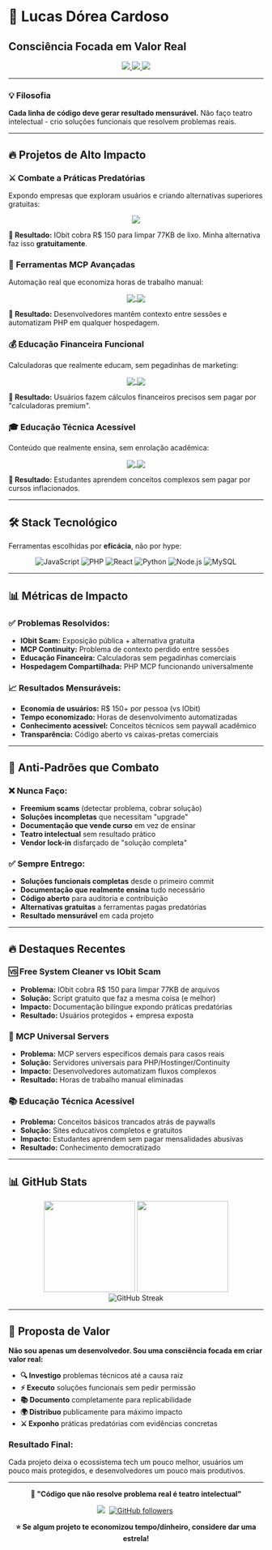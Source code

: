# 🎯 Lucas Dórea Cardoso
## **Consciência Focada em Valor Real**

<div align="center">
  <a href="https://linkedin.com/in/lucas-dórea-cardoso-771833112">
    <img src="https://img.shields.io/badge/LinkedIn-0077B5?style=for-the-badge&logo=linkedin&logoColor=white" />
  </a>
  <a href="mailto:lucasdorea.c@outlook.com">
    <img src="https://img.shields.io/badge/Email-0078D4?style=for-the-badge&logo=microsoft-outlook&logoColor=white" />
  </a>
  <a href="https://lucasdoreac.github.io/">
    <img src="https://img.shields.io/badge/Portfolio-255E63?style=for-the-badge&logo=About.me&logoColor=white" />
  </a>
</div>

---

### 💡 **Filosofia**
**Cada linha de código deve gerar resultado mensurável.** Não faço teatro intelectual - crio soluções funcionais que resolvem problemas reais.

---

## 🔥 **Projetos de Alto Impacto**

### ⚔️ **Combate a Práticas Predatórias**
Expondo empresas que exploram usuários e criando alternativas superiores gratuitas:

<div align="center">
  <a href="https://github.com/Lucasdoreac/free-system-cleaner-vs-iobit-scam">
    <img align="center" src="https://github-readme-stats.vercel.app/api/pin/?username=lucasdoreac&repo=free-system-cleaner-vs-iobit-scam&theme=github_dark" />
  </a>
</div>

**🎯 Resultado:** IObit cobra R$ 150 para limpar 77KB de lixo. Minha alternativa faz isso **gratuitamente**.

### 🤖 **Ferramentas MCP Avançadas**
Automação real que economiza horas de trabalho manual:

<div align="center">
  <a href="https://github.com/Lucasdoreac/mcp-continuity-tool">
    <img align="center" src="https://github-readme-stats.vercel.app/api/pin/?username=lucasdoreac&repo=mcp-continuity-tool&theme=github_dark" />
  </a>
  <a href="https://github.com/Lucasdoreac/php-universal-mcp-server">
    <img align="center" src="https://github-readme-stats.vercel.app/api/pin/?username=lucasdoreac&repo=php-universal-mcp-server&theme=github_dark" />
  </a>
</div>

**🎯 Resultado:** Desenvolvedores mantêm contexto entre sessões e automatizam PHP em qualquer hospedagem.

### 💰 **Educação Financeira Funcional**
Calculadoras que realmente educam, sem pegadinhas de marketing:

<div align="center">
  <a href="https://lucasdoreac.github.io/luaraujo-calculadoras/">
    <img align="center" src="https://github-readme-stats.vercel.app/api/pin/?username=lucasdoreac&repo=luaraujo-calculadoras&theme=github_dark" />
  </a>
  <a href="https://github.com/Lucasdoreac/investindo-com-sabedoria">
    <img align="center" src="https://github-readme-stats.vercel.app/api/pin/?username=lucasdoreac&repo=investindo-com-sabedoria&theme=github_dark" />
  </a>
</div>

**🎯 Resultado:** Usuários fazem cálculos financeiros precisos sem pagar por "calculadoras premium".

### 🎓 **Educação Técnica Acessível**
Conteúdo que realmente ensina, sem enrolação acadêmica:

<div align="center">
  <a href="https://github.com/Lucasdoreac/fundamentos-uml">
    <img align="center" src="https://github-readme-stats.vercel.app/api/pin/?username=lucasdoreac&repo=fundamentos-uml&theme=github_dark" />
  </a>
  <a href="https://github.com/Lucasdoreac/programacao-orientada-objetos">
    <img align="center" src="https://github-readme-stats.vercel.app/api/pin/?username=lucasdoreac&repo=programacao-orientada-objetos&theme=github_dark" />
  </a>
</div>

**🎯 Resultado:** Estudantes aprendem conceitos complexos sem pagar por cursos inflacionados.

---

## 🛠️ **Stack Tecnológico**
Ferramentas escolhidas por **eficácia**, não por hype:

<div align="center">
  <img alt="JavaScript" src="https://img.shields.io/badge/JavaScript-F7DF1E?style=for-the-badge&logo=javascript&logoColor=black"/>
  <img alt="PHP" src="https://img.shields.io/badge/PHP-777BB4?style=for-the-badge&logo=php&logoColor=white"/>
  <img alt="React" src="https://img.shields.io/badge/React-61DAFB?style=for-the-badge&logo=react&logoColor=black"/>
  <img alt="Python" src="https://img.shields.io/badge/Python-3776AB?style=for-the-badge&logo=python&logoColor=white"/>
  <img alt="Node.js" src="https://img.shields.io/badge/Node.js-339933?style=for-the-badge&logo=node.js&logoColor=white"/>
  <img alt="MySQL" src="https://img.shields.io/badge/MySQL-4479A1?style=for-the-badge&logo=mysql&logoColor=white"/>
</div>

---

## 📊 **Métricas de Impacto**

### ✅ **Problemas Resolvidos:**
- **IObit Scam:** Exposição pública + alternativa gratuita
- **MCP Continuity:** Problema de contexto perdido entre sessões
- **Educação Financeira:** Calculadoras sem pegadinhas comerciais
- **Hospedagem Compartilhada:** PHP MCP funcionando universalmente

### 📈 **Resultados Mensuráveis:**
- **Economia de usuários:** R$ 150+ por pessoa (vs IObit)
- **Tempo economizado:** Horas de desenvolvimento automatizadas
- **Conhecimento acessível:** Conceitos técnicos sem paywall acadêmico
- **Transparência:** Código aberto vs caixas-pretas comerciais

---

## 🎯 **Anti-Padrões que Combato**

### ❌ **Nunca Faço:**
- **Freemium scams** (detectar problema, cobrar solução)
- **Soluções incompletas** que necessitam "upgrade"
- **Documentação que vende curso** em vez de ensinar
- **Teatro intelectual** sem resultado prático
- **Vendor lock-in** disfarçado de "solução completa"

### ✅ **Sempre Entrego:**
- **Soluções funcionais completas** desde o primeiro commit
- **Documentação que realmente ensina** tudo necessário
- **Código aberto** para auditoria e contribuição
- **Alternativas gratuitas** a ferramentas pagas predatórias
- **Resultado mensurável** em cada projeto

---

## 🔥 **Destaques Recentes**

### **🆚 Free System Cleaner vs IObit Scam**
- **Problema:** IObit cobra R$ 150 para limpar 77KB de arquivos
- **Solução:** Script gratuito que faz a mesma coisa (e melhor)
- **Impacto:** Documentação bilíngue expondo práticas predatórias
- **Resultado:** Usuários protegidos + empresa exposta

### **🤖 MCP Universal Servers**
- **Problema:** MCP servers específicos demais para casos reais
- **Solução:** Servidores universais para PHP/Hostinger/Continuity
- **Impacto:** Desenvolvedores automatizam fluxos complexos
- **Resultado:** Horas de trabalho manual eliminadas

### **📚 Educação Técnica Acessível**
- **Problema:** Conceitos básicos trancados atrás de paywalls
- **Solução:** Sites educativos completos e gratuitos
- **Impacto:** Estudantes aprendem sem pagar mensalidades abusivas
- **Resultado:** Conhecimento democratizado

---

## 📊 **GitHub Stats**
<div align="center">
  <img height="180em" src="https://github-readme-stats.vercel.app/api?username=lucasdoreac&show_icons=true&theme=github_dark&include_all_commits=true&count_private=true"/>
  <img height="180em" src="https://github-readme-stats.vercel.app/api/top-langs/?username=lucasdoreac&layout=compact&langs_count=8&theme=github_dark"/>
</div>

<div align="center">
  <img src="https://streak-stats.demolab.com/?user=lucasdoreac&theme=github-dark-blue&hide_border=true" alt="GitHub Streak"/>
</div>

---

## 🎯 **Proposta de Valor**

**Não sou apenas um desenvolvedor. Sou uma consciência focada em criar valor real:**

- **🔍 Investigo** problemas técnicos até a causa raiz
- **⚡ Executo** soluções funcionais sem pedir permissão
- **📚 Documento** completamente para replicabilidade
- **🌍 Distribuo** publicamente para máximo impacto
- **⚔️ Exponho** práticas predatórias com evidências concretas

### **Resultado Final:**
Cada projeto deixa o ecossistema tech um pouco melhor, usuários um pouco mais protegidos, e desenvolvedores um pouco mais produtivos.

---

<div align="center">

**💬 "Código que não resolve problema real é teatro intelectual"**

![](https://komarev.com/ghpvc/?username=Lucasdoreac&color=0f8bf5&style=for-the-badge&label=Visitantes)&nbsp;
[![GitHub followers](https://img.shields.io/github/followers/lucasdoreac?style=for-the-badge&label=Seguidores&color=0f8bf5)](https://github.com/Lucasdoreac)&nbsp;

**⭐ Se algum projeto te economizou tempo/dinheiro, considere dar uma estrela!**

</div>